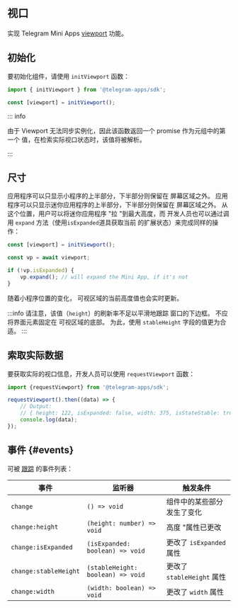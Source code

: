 # `视口`

实现 Telegram Mini
Apps [viewport](../../../../platform/viewport.md) 功能。

## 初始化

要初始化组件，请使用 `initViewport` 函数：

```typescript
import { initViewport } from '@telegram-apps/sdk';

const [viewport] = initViewport();  
```

::: info

由于 Viewport 无法同步实例化，因此该函数返回一个 promise 作为元组中的第一个
值，在检索实际视口状态时，该值将被解析。

:::

## 尺寸

应用程序可以只显示小程序的上半部分，下半部分则保留在
屏幕区域之外。 应用程序可以只显示迷你应用程序的上半部分，下半部分则保留在
屏幕区域之外。 从这个位置，用户可以将迷你应用程序 "拉 "到最大高度，而
开发人员也可以通过调用 `expand` 方法（使用`isExpanded`道具获取当前
的扩展状态）来完成同样的操作：

```typescript
const [viewport] = initViewport();

const vp = await viewport;

if (!vp.isExpanded) {
    vp.expand(); // will expand the Mini App, if it's not
}
```

随着小程序位置的变化，
可视区域的当前高度值也会实时更新。

:::info
请注意，该值（`height`）的刷新率不足以平滑地跟踪
窗口的下边框。 不应将界面元素固定在
可视区域的底部。 为此，使用 `stableHeight` 字段的值更为合适。
:::

## 索取实际数据

要获取实际的视口信息，开发人员可以使用 `requestViewport` 函数：

```typescript
import {requestViewport} from '@telegram-apps/sdk';

requestViewport().then((data) => {
    // Output:
    // { height: 122, isExpanded: false, width: 375, isStateStable: true }
    console.log(data);
});
```

## 事件 {#events}

可被 [跟踪](#events) 的事件列表：

| 事件                    | 监听器                               | 触发条件                  |
| --------------------- | --------------------------------- | --------------------- |
| `change`              | `() => void`                      | 组件中的某些部分发生了变化         |
| `change:height`       | `(height: number) => void`        | 高度 "属性已更改             |
| `change:isExpanded`   | `(isExpanded: boolean) => void`   | 更改了 `isExpanded` 属性   |
| `change:stableHeight` | `(stableHeight: boolean) => void` | 更改了 `stableHeight` 属性 |
| `change:width`        | `(width: boolean) => void`        | 更改了 `width` 属性        |
